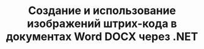 ---
############################# Static ############################
layout: "auto-gen-gist"
draft: false
path: "ru/assembly/net/barcode//docx/"
otherformats: DOC DOCM DOT DOTX DOTM RTF ODT OTT 

############################# Head ############################
head_title: "Создание и редактирование штрих-кодов в текстовых документах с помощью C#, ASP.NET"
head_description: "API GroupDocs.Assembly .NET позволяет разработчикам создавать, вставлять и изменять изображения штрих-кодов внутри документов Word (DOC, DOCX, DOCM, DOT, DOTX, RTF и ODT)."

############################# Header ############################
title: "Создание и использование изображений штрих-кода в документах Word DOCX через .NET"
description: "Используя GroupDocs.Assembly .NET API, программисты могут динамически создавать и управлять изображениями штрих-кода в документах Word DOCX в C#, ASP.NET и других приложениях .NET."

######################### Download Button #######################
button:
    enable: true

############################# About ############################
about:
    enable: true
    title: "Как создавать и вставлять штрих-коды в текстовые документы?"
    content: |
      Эта страница поможет пользователям понять и узнать, как динамически генерировать и вставлять изображения штрих-кода в свои документы и сообщения электронной почты в C#, ASP.NET и других приложениях, связанных с .NET. GroupDocs.Assembly .NET — это очень мощный API, который дает пользователям возможность автоматизировать и создавать отчеты во многих основных форматах файлов внутри своих собственных приложений .NET без каких-либо внешних зависимостей. Он поддерживает некоторые очень распространенные форматы файлов, такие как PDF, HTML, электронная почта Outlook, Microsoft Office Word, листы Excel, презентации и слайды PowerPoint. Он полностью поддерживает некоторые распространенные линейные и двумерные символы штрих-кода. Пользователи также могут легко настроить размер изображения штрих-кода, передний и задний цвета, шрифт и размещение текста штрих-кода, установить разрешение изображения штрих-кода и многое другое. Он также поддерживает создание пользовательских документов из шаблонов и полученных данных из различных источников, таких как базы данных, XML, JSON, OData, объекты и многое другое.

############################# content ############################
steps:
    enable: true
    block:
    - title_left: "Как создавать штрих-коды в документах DOCX"
      content_left: |
       В следующем примере кода .NET показано, как легко пользователи могут динамически создавать и добавлять изображения штрих-кода в свои собственные документы Microsoft Word DOCX, написав всего пару строк кода.  

      title_right: "Используйте изображения штрих-кода в файле DOCX через .NET"
      content_right: |
        * Создайте экземпляр [DocumentAssembler](https://apireference.groupdocs.com/assembly/net/groupdocs.assembly/documentassembler) 
        * Вызовите метод [AssembleDocument](https://apireference.groupdocs.com/assembly/net/groupdocs.assembly.documentassembler/assembledocument/methods/1) со следующими параметрами.
           * Поток для чтения шаблона документа.
           * Поток для записи результирующего документа.
           * Дополнительные возможности загрузки и сохранения документа.
           * Информация об объектах источника данных.
     
      gisthash: "50bb52b8877a109c9478bcd092a7ff4f"
      gistfile: "generate_barcodes_in_word_documents.cs"

    - title_left: "Системные Требования"
      content_left: |
        API GroupDocs.Assembly .NET поддерживаются на всех основных платформах и операционных системах. Полное руководство по системным требованиям можно найти на странице [системные требования](https://docs.groupdocs.com/assembly/net/system-requirements/). Перед выполнением приведенного ниже кода убедитесь, что на вашем компьютере установлены следующие предварительные компоненты. система:
         * Операционные системы: Microsoft Windows, Linux, MacOS
         * Среда разработки: Visual Studio, Xamarin, MonoDevelop и т. д.
         * Фреймворки: .NET Framework, .NET Standard, .NET Core, Mono
         * Получите последнюю версию API GroupDocs.Assembly .NET из [NuGet](https://www.nuget.org/packages/GroupDocs.Assembly/)
        
      title_right: "Зачем использовать GroupDocs.Assembly"
      content_right: |
         * Разрешить пользователям создавать собственные документы из шаблонов.
         * Для создания и автоматизации документов не требуется дополнительное программное обеспечение
         * Возможность создания выходного документа на основе источника данных
         * Динамически вставлять содержимое документа в отчет
         * Динамически прикрепляйте вложения электронной почты и вставляйте гиперссылки в отчеты.
         * Автоматическое удаление пустых абзацев
         * Полная поддержка нескольких форматов данных
         * Поддержка динамических вложений электронной почты

demos:
    enable: true

more_formats:
    enable: true


back_to_top:
    enable: true
---